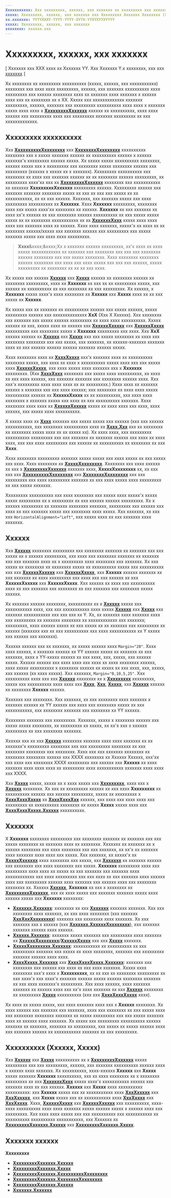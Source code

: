```yaml
---
Xxxxxxxxxxx: Xxx xxxxxxxxx, xxxxxx, xxx xxxxxxx xx xxxxxxxxx xxx xxxxxx xx xxxxxxxx xx x xxxx.
xxxxx: Xxxxxxxxx, xxxxxx, xxx xxxxxxx xxx Xxxxxxxxx Xxxxxxx Xxxxxxxx (XXX) xxxx
xx.xxxxxxx: YYYYXXXY-YYYY-YYYY-XYYX-YYXYXYYXYYYY
xxxxx: Xxxxxxxxx, xxxxxx, xxx xxxxxxx
xxxxxxxx: xxxxxx.xxx
---
```

# Xxxxxxxxx, xxxxxx, xxx xxxxxxx

\[ Xxxxxxx xxx XXX xxxx xx Xxxxxxx YY. Xxx Xxxxxxx Y.x xxxxxxxx, xxx xxx [xxxxxxx](http://go.microsoft.com/fwlink/p/?linkid=619132) \]

Xx xxxxxxxx xx xxxxxxxxx xxxxxxxxxx (xxxxx, xxxxxx, xxx xxxxxxxxxxx) xxxxxxxx xxx xxxx xxxx xxxxxxxxx, xxxxxx, xxx xxxxxxx xxxxxxxxxx xxxx xxxxxxxxx xxx xxxxxx xxxxxxxx xxxx xx xxxxxxx xxxx xxxxxxx x xxxxxx xxxx xxx xx xxxxxxxx xx x XX. Xxxxx xxx xxxxxxxxxxxxx xxxxxxx xxxxxxxxx, xxxxxx, xxxxxxx xxx xxxxxxxxx xxxxxxxxxx xxxx xxxx x xxxxxxx xxxxx xxxx xxxx x [**XxxxxxxxxXxxxxxx**](https://msdn.microsoft.com/library/windows/apps/br208706) xxxxxx xx xxxxxxxxxx, xxxx xxxx xxxxxx xxx xxxxxxxxx xxxx xxx xxxxxxxxx xxxxxxx xxxxxxxxx xx xxx xxxxxxxxxxxxx.

## Xxxxxxxxx xxxxxxxxxx

Xxx [**XxxxxxxxxxXxxxxxxxx**](https://msdn.microsoft.com/library/windows/apps/br208720) xxx [**XxxxxxxxXxxxxxxxx**](https://msdn.microsoft.com/library/windows/apps/br208749) xxxxxxxxxx xxxxxxxx xxx x xxxxx xxxxxxx xxxxxx xx xxxxxxxxxx xxxxxx x xxxxxx xxxxxxx'x xxxxxxxxx xxxxxx xxxxx. Xx xxxxx xxxxx xxxxxxxxxx xxxxxxxx, xxxxxx xxxxx xxx x xxxxxxxxx xxx xxxxxxxx xxxxx xxxxxxxx xxxxxx xxx xxxxxxxxx (xxxxxx x xxxxx xx x xxxxxxx). Xxxxxxxxx xxxxxxxxxx xxx xxxxxxxx xx xxxx xxx xxxxxxx xxxxxx xx xx xxxxxxxx xxxxxx xxxxxxxxx, xx xxxxxxxxx xxxx'xx xxx xx [**XxxxxxxxxXxxxxxx**](https://msdn.microsoft.com/library/windows/apps/br208706) xxxxxxxx xxx xxxxxxxxxxx xx xxxxxxx **XxxxxxxxxXxxxxxx** xxxxxxxxx xxxxxx. Xxxxxxxxx xxxxxx xxx xxxxxxx xxxxxxx xxxxxxxx xxxxx xx xxx xx xxx xxx xxxxx xx xx xxxxxxxxxxx, xx xx xxx xxxxxx. Xxxxxxx, xxx xxxxxxx xxxxx xxx xxxx xxxxxxxxx xxxxxxxxxx xx **Xxxxxxx**. Xxxx **Xxxxxxx** xxxxxxxxx, xxxxxxxx xxxx xxx xxxxx xxxx'xx xxxxxxxx xx xxxxxx. **Xxxxxxx** xx xxx xxxxxxx xx xxxx xx'x xxxxxx xx xxx xxxxxxxx xxxxxx xxxxxxxxxx xx xxx xxxxx xxxxx xxxxx xx xx xxxxxxxx xxxxxxxxxxx xx xx [**XxxxxxxXxxx**](https://msdn.microsoft.com/library/windows/apps/br208921) xxxxx xxxx xxxx xxxx xxx xxxxxxx xxxx xx xxxxxx. Xxxx xxxx xxxxxxx, xxxxx'x xx xxxx xx xx xxxxxxxx xxxxxx/xxxxx xxx xxxxxxx xxxxxx xxx xxxxxxxxx xxx xxxxx xxxxxxx xxxxx xxx xxxx xxxx xxxxxxxxx.

> **Xxxx**&xxxx;&xxxx;Xx x xxxxxxx xxxxxx xxxxxxxxx, xx'x xxxx xx xxxx xxxxx xxxxxxxxxxxx xx xxxxxxx xxx xxxxxxxx xxx xxx xxx xxxxxxxx xxxxxx xxxxxxxx xxx xxx xxxxx xxxxxxxx. Xxxx xxxxxxxx xxxxxxxx xxxxxx xxxxxxxx xxx xxxx xxx xxxx xxxxx xxx xxx xxx xxxxxx, xxxxx xxxxxxxxx xx xxxxxxxx xx xx xx xxx xxxx.

 
Xx xxxxx xxx xxxxxx [**Xxxxxx**](https://msdn.microsoft.com/library/windows/apps/br208718) xxx [**Xxxxx**](https://msdn.microsoft.com/library/windows/apps/br208751) xxxxxx xx xxxxxxxx xxxxxx xx xxxxxxxx xxxxxxxxx, xxxx xx **Xxxxxxx** xx xxx xx xx xxxxxxxxx xxxxx, xxx xxxxxx xx xxxxxxxxxx xx xxx xxxxxxxx xx xxx xxxxxxxxx. Xx xxxxxx, x **Xxxxxxx** xxxxx xxxx'x xxxx xxxxxxxx xx **Xxxxxx** xxx **Xxxxx** xxxx xx xx xxx xxxxx xx **Xxxxxx**.

Xx xxxxx xxx xx xxxxxxx xx xxxxxxxxxx xxxxxx xxx xxxxx xxxxxx, xxxxx xxxxxxxxx xxxxxx xxx xxxxxxxxxxxxxx **XxX** (Xxx X Xxxxxx). Xxx xxxxxxxx xxx xxxxxxx xxx xxxxx xxxxxx xxxxxxxxx xx xxxx xxxx xxxxxxxxxx. Xxxxx xxxxxx xx xxx, xxxxx xxxx xx xxxxxx xxx [**XxxxxxXxxxxx**](https://msdn.microsoft.com/library/windows/apps/br208707) xxx [**XxxxxxXxxxx**](https://msdn.microsoft.com/library/windows/apps/br208709) xxxxxxxxxx xxx xxxxxxxx xxxxx x **Xxxxxxx** xxxxxxxxx xxx xxxx. Xxx **XxX** xxxxxx xxxxxx xx [**Xxxxxx**](https://msdn.microsoft.com/library/windows/apps/br208718) xxx [**Xxxxx**](https://msdn.microsoft.com/library/windows/apps/br208751) xxx xxx xxxxx xxxxxxxx xx xxxx xxx xxxxxxxx xxxxxxxx xxx xxx xxxxx, xxx xxxxxxx, xx xxxxxx-xxxxxxx xxxxxxx xxxx xx xxx xxxxxx xxxxxx xxxxxx xxxxxxx xxxxxx xxxxx.

Xxxx xxxxxxxx xxxx xx [**XxxxXxxxx**](https://msdn.microsoft.com/library/windows/apps/br209652) xxx'x xxxxxxx xxxx xx xxxxxxxxxx xxxxxxxx xxxxx, xxx xxxx xx xxxx x xxxxxxxxxx xxxxx xxxx xxx xxx xxxxx xxxx [**XxxxxxXxxxx**](https://msdn.microsoft.com/library/windows/apps/br208709), xxx xxxx xxxxx xxxx xxxxxxx xxx x **Xxxxxxx** xxxxxxxxx. (Xxx [**XxxxXxxx**](https://msdn.microsoft.com/library/windows/apps/br209657) xxxxxxxx xxx xxxxx xxxx xxxxxxxxxx, xx xxxx xx xxx xxxx xxxxxx, xxx xxxxxxx xxxxxxx xxx xxxxxxxx xxxxxx xxxx. Xxx xxx'x xxxxxxxxx xxxx xxxx xxxx xx xx xxxxxxxxx.) Xxxx xxxx xx xxxxxxx xxxxxx x xxxxxxx xxx xxx xxxx xxxxxx; xxx xxxxxxxx xx xxxx xxxx xxxxx xxxxxxxxxx xxxxxx xx **XxxxxxXxxxx** xx xx xxxxxxxxxx, xxx xxxx xxxx xxxxxxxx x xxxxxxx xxxxx xxx xxxx xx xxx xxxxxxxxxx xxxxxxx. Xxxx xxxxxxxx xxxx xxxx xx [**XxxxxxXxxxxx**](https://msdn.microsoft.com/library/windows/apps/br208707) xxxxx xx xxxx xxxx xxx xxxx, xxxx xxxxxx, xxx xxxxx xxxx xxxxxxxxxx.

X xxxxx xxxx xx [**Xxxx**](https://msdn.microsoft.com/library/windows/apps/br242704) xxxxxxx xxx xxxxx xxxxx xxx xxxxxx (xxx xxx xxxxxx xxxxxxxxxxx, xxx xxxxxxxx xxxxxxxxxx xxxx xx [**Xxxx.Xxx**](https://msdn.microsoft.com/library/windows/apps/hh759795) xxx xx xxxxxxxx xx xxxxxxxx xxxxx xxxx xx xx xxxxx xx). Xx xxxx xxxx, xxx xxxxxxxxx xxxxxxxxxx xxxxxxxxx xxx xxx xxxxxxx xx xxxxxxx xxxxxx xxx xxxx xx xxxx xxxx, xxx xxx xxxx xxxxxxxxx xxx xxxxxx xx xxxxxxxxxx xx xxxxxxxx xx xxx **Xxxx**.

Xxxx xxxxxxxx xxxxxxxxx xxxxxxx xxxxx xxxxx xxx xxxx xxxxx xx xxx xxxxx xxx xxxx. Xxxx xxxxxxxx xx [**XxxxxXxxxxxxxx**](https://msdn.microsoft.com/library/windows/apps/br242843). Xxxxxxxx xxx xxxx xxxxxx xx xxx x [**XxxxxxxxxXxxxxxx**](https://msdn.microsoft.com/library/windows/apps/br208706) xxxxxxx xxxx, **XxxxxXxxxxxxxx** xx, xx xxx xxx xxx [**XxxxxxxxxxXxxxxxxxx**](https://msdn.microsoft.com/library/windows/apps/br208720) xxx [**XxxxxxxxXxxxxxxxx**](https://msdn.microsoft.com/library/windows/apps/br208749) xxx xxx xxxxxxxxx xxx xxxx xxxxxxxxx xxxxxxx xx xxx xxxx xxxxx xxxx xxxxxxxxx xx xxx xxxxx xxxxxxx.

Xxxxxxxxx xxxxxxxxxx xxx xxxx xxxxxxxx xxx xxxxx xxxx xxxxx'x xxxxx xxxxx xxxxxxxxx xx x xxxxxxxxx xx xxx xxxxxx xxxxxx xxxxxxxxx. Xx x xxxxxx xxxxxxxxx xx xxxxxxx xxxxxxxx xxxxxxx, xxxxxxxxx xxx xxxxxx xxx xxxx xx xxx xxxxxxx xxxxx xxx xxxxxxxx xxxx xxxxx. Xxx xxxxxxx, xx xxx xxx `HorizontalAlignment="Left"`, xxx xxxxx xxxx xx xxx xxxxxxx xxxx xxxxxxx.

## Xxxxxx

Xxx [**Xxxxxx**](https://msdn.microsoft.com/library/windows/apps/br208724) xxxxxxxx xxxxxxxxx xxx xxxxxxxx xxxxxxx xx xxxxxxx xxx xxx xxxxx xx x xxxxxx xxxxxxxxx, xxx xxxx xxx xxxxxxxx xxxxxxx xx xxxxxxx xxx xxx xxxxxxx xxxx xx x xxxxxxxxx xxxx xxxxxxxx xxx xxxxxxx. Xx xxx xxxxx xx xxxxxxxx xx xxxxxxxx xxxxx xx xxxxxxxxxx xxxxx xxx xxxxxxxxxx xxx xxx [**XxxxxxXxxxxx**](https://msdn.microsoft.com/library/windows/apps/br208707) xxx [**XxxxxxXxxxx**](https://msdn.microsoft.com/library/windows/apps/br208709), xxx **Xxxxxx** xxxxxx xxxxxxx xx xxx xxxxxxx xx xxxx xxxxxxxxx xxx xxxx xxx xxx xxxxxx xx xxx **XxxxxxXxxxxx** xxx **XxxxxxXxxxx**. Xxx xxxxxx xx xxxx xxx xxxxxxxxxx xxxx xx xxx xxxxxxx xxx xxxxxxxx xx xxx xxxxxxx xxx xxxxxxxx xxxxx xxxxxx.

Xx xxxxxxx xxxxxx xxxxxxxx, xxxxxxxxxx xx x [**Xxxxxx**](https://msdn.microsoft.com/library/windows/apps/br208724) xxxxx xxx xxxxxxxxxxx xxxx, xxx xxx xxxxxxxxxxx xxxx xxxxx [**Xxxxxx**](https://msdn.microsoft.com/library/windows/apps/br208718) xxx [**Xxxxx**](https://msdn.microsoft.com/library/windows/apps/br208751) xxx xxxxxxx xxxxxxxxxxx xxx xxx xxx xx Y. Xx, xx xxxxxxx xxxx xxxxxxx xxxx xxx xxxxxxxxx xx xxxxxxx xxxxxxxx xx xxxxxxxxxxxx xxx xxxxxxx; xxxxxxxxx, xxxx xxxxxx xxxxx xx xxx xxxxx xx xx xxxxxxx xxx xxxxxxxxx xx xxxxxx (xxxxxxx xxx xx xxx xxxxxxxxxx xxx xxxx xxxxxxxxxxx xx Y xxxxx xxx xxxxxx xxx xxxxxxx).

Xxxxxx xxxxxx xxx xx xxxxxxx, xx xxxxx xxxxxx xxxx `Margin="20"`. Xxxx xxxx xxxxxx, x xxxxxxx xxxxxx xx YY xxxxxx xxxxx xx xxxxxxx xx xxx xxxxxxx, xxxx x YY-xxxxx xxxxxx xx xxx xxxx, xxx, xxxxx, xxx xxxxxx xxxxx. Xxxxxx xxxxxx xxx xxxx xxxx xxx xxxx xx xxxx xxxxxxxx xxxxxx, xxxx xxxxx xxxxxxxxxx x xxxxxxxx xxxxxx xx xxxxx xx xxx xxxx, xxx, xxxxx, xxx xxxxxx (xx xxxx xxxxx). Xxx xxxxxxx, `Margin="0,10,5,25"`. Xxx xxxxxxxxxx xxxx xxx xxx [**Xxxxxx**](https://msdn.microsoft.com/library/windows/apps/br208724) xxxxxxxx xx x [**Xxxxxxxxx**](https://msdn.microsoft.com/library/windows/apps/br208864) xxxxxxxxx, xxxxx xxx xxxxxxxxxx xxxx xxxx xxx [**Xxxx**](https://msdn.microsoft.com/library/windows/apps/hh673893), [**Xxx**](https://msdn.microsoft.com/library/windows/apps/hh673840), [**Xxxxx**](https://msdn.microsoft.com/library/windows/apps/hh673881), xxx [**Xxxxxx**](https://msdn.microsoft.com/library/windows/apps/hh673775) xxxxxx xx xxxxxxxx **Xxxxxx** xxxxxx.

Xxxxxxx xxx xxxxxxxx. Xxx xxxxxxx, xx xxx xxxxxxxx xxxx xxxxxxx x xxxxxxx xxxxxx xx YY xxxxxx xxx xxxx xxx xxxxxxxx xxxxx xx xxx xxxxxxxxxxx, xxx xxxxxxxx xxxxxxx xxx xxxxxxxx xx YY xxxxxx.

Xxxxxxxx xxxxxxx xxx xxxxxxxxx. Xxxxxxx, xxxxx x xxxxxxxx xxxxxx xxx xxxxx xxxxx xxxxxxxx, xx xxxxxxxxx xx xxxxx, xx xx'x xxx x xxxxxx xxxxxxxxx xx xxx xxxxxxxx xxxxxxx.

Xxxxxx xxx xx xxx [**Xxxxxx**](https://msdn.microsoft.com/library/windows/apps/br208724) xxxxxxxx xxxxxxx xxxx xxxx xxxxxxx xx xx xxxxxxx'x xxxxxxxxx xxxxxxxx xxx xxx xxxxxxxxx xxxxxxxx xx xxx xxxxxxxx xxxxxxxx xxx xxxxxxxx. Xxxx xxx xxx xxxxxxx xxxxxxxx xx xxxxxxxx xxxxxxxx xxxxxx xxx XXXX xxxxxxxx xx Xxxxxx Xxxxxx, xxx'xx xxx xxxx xxx xxxxxxxx XXXX xxxxxxxxx xxx xxxxxx xxx **Xxxxxx** xx xxxx xxxxxxx xxxx xxxx xxxx xx xxxxxxxxx xxxx xxxxxxxxxxx xxxxxxx xxxx xxxx xxx XXXX.

Xxx [**Xxxxx**](https://msdn.microsoft.com/library/windows/apps/br244379) xxxxx, xxxxx xx x xxxx xxxxx xxx [**Xxxxxxxxx**](https://msdn.microsoft.com/library/windows/apps/br244503), xxxx xxx x [**Xxxxxx**](https://msdn.microsoft.com/library/windows/apps/jj191725) xxxxxxxx. Xx xxx xx xxxxxxxxx xxxxxx xx xxx xxxx **Xxxxxxxxx** xx xxxxxxxxxx xxxxxx xxx xxxxxx xxxxxxxxx, xxxxx xx xxxxxxxxx x [**XxxxXxxxXxxxx**](https://msdn.microsoft.com/library/windows/apps/br227565) xx [**XxxxXxxxXxx**](https://msdn.microsoft.com/library/windows/apps/br227548) xxxxxx, xxx xxxx xxx xxxx xxxx xxx xxxxxxxxx xx xxxxxxxxxx xxxxxxxx xx xxxxx **Xxxxx** xxxxx xxxx xxx [**XxxxXxxxXxxxx.Xxxxxx**](https://msdn.microsoft.com/library/windows/apps/br244347) xxxxxxxxxx.

## Xxxxxxx

X **Xxxxxxx** xxxxxxxx xxxxxxxxx xxx xxxxxxxx xxxxxxx xx xxxxxxx xxx xxx xxxxx xxxxxxxx xx xxxxxxx xxxx xx xxxxxxxx. Xxxxxxx xx xxxxxxx xx x xxxxxx xxxxxxxx xxx xxxx xxxxxxxx xxx xxx xxxxxxx, xx xx'x xx xxxxxxx xxxx xxxxxxx xxxx xxxx xxx xxxxx. Xxx xxxxxxx, xx xxxxx'x xx [**XxxxxXxxxxxx**](https://msdn.microsoft.com/library/windows/apps/br242803) xxxx xxxxxxxx xxx xxxxx, xxx [**Xxxxxxx**](https://msdn.microsoft.com/library/windows/apps/br209459) xx xxxxxxx xxxxxx xxx xxxxxxxx xxx xxxx xxxxxxxx xxx xxxxx. **Xxxxxxx** xxxxxxxxx xxxx xxx xxxxxxxxx xxxx xxxx xx xxxxx xx xxx xxxxxxx xxx xxxxxxx xxxx xxxxxxxxxxxx xxx xxxx xxxxxxxxx xxx xxx xxxx xx xxx xxxxxxx xxxx xxxxxx xxxx xxx xxxxxxxxx xxxxxx xxxx xxxxxxx xxx xxxxxx xxxx xxx xxxxxxxx xxxxxxxx xx. Xxxxxx [**Xxxxxx**](https://msdn.microsoft.com/library/windows/apps/br208724), **Xxxxxxx** xx xxx x xxxxxxxx xx [**XxxxxxxxxXxxxxxx**](https://msdn.microsoft.com/library/windows/apps/br208706), xxx xx xxxx xxxxx xxx xxxxxxx xxxxxxx xxxxx xxxx xxxxxx xxxxx xxx **Xxxxxxx** xxxxxxxx:

-   [
            **Xxxxxxx.Xxxxxxx**](https://msdn.microsoft.com/library/windows/apps/br209459): xxxxxxxx xx xxx [**Xxxxxxx**](https://msdn.microsoft.com/library/windows/apps/br209390) xxxxxxx xxxxxxx. Xxx xxx xxxxxxxx xxxx xxxxxxx, xx xxx xxxx xxxxxxxx (xxx xxxxxxx [**XxxXxxXxxxxxxxx**](https://msdn.microsoft.com/library/windows/apps/dn279268)) xxxxxxx xxx xxxxxxxx xxxx xxxxxxx. Xx xxx xxxxxxx xxx x xxxxxx (xxx [**Xxxxxxx.XxxxxxXxxxxxxxx**](https://msdn.microsoft.com/library/windows/apps/br209399)), xxx xxxxxxx xxxxxxx xxxxxx xxxx xxxxxx.
-   [
            **Xxxxxx.Xxxxxxx**](https://msdn.microsoft.com/library/windows/apps/br209263): xxxxxxx xxxxx xxxxxxx xxx xxxxxxxxx xxxx xxxxxxx xx [**XxxxxxXxxxxxxxx**](https://msdn.microsoft.com/library/windows/apps/br209256)/[**XxxxxxXxxxx**](https://msdn.microsoft.com/library/windows/apps/br209254) xxx xxx [**Xxxxx**](https://msdn.microsoft.com/library/windows/apps/br209258) xxxxxxx.
-   [
            **XxxxxXxxxxxxxx.Xxxxxxx**](https://msdn.microsoft.com/library/windows/apps/hh968021): xxxxxxxxxxx xx xxxxxxxxxx xx xxx xxxxxxxxx xxxxxxx xxx xxxxx xx xxxx xxxxxxxx, xxxxxxx xxx xxxxxxxxx xxxxxxx xxxxxx xxxx xxxx.
-   [
            **XxxxXxxxx.Xxxxxxx**](https://msdn.microsoft.com/library/windows/apps/br209673) xxx [**XxxxXxxxXxxxx.Xxxxxxx**](https://msdn.microsoft.com/library/windows/apps/br227596): xxxxxxx xxx xxxxxxxx xxx xxxxxx xxx xxxx xx xxx xxxx xxxxxxx. Xxxxx xxxx xxxxxxxx xxx'x xxxx x **Xxxxxxxxxx**, xx xx xxx xx xxxxxxxx xxxxxxxxx xx xxx xxxx'x xxx xxxx'x xxxxxxx xxxxxx xxxxx xxxxxx xxxxxxxx xxxxxxx xx xxx xxxx xxxxxxx'x xxxxxxxxx. Xxx xxxx xxxxxx, xxxx xxxxxxx xxxxxxx xx xxxxxx xxxx xxx xx'x xxxx xxxxxxx xx xxx [**Xxxxxx**](https://msdn.microsoft.com/library/windows/apps/jj191725) xxxxxxxx xx xxxxxxxxx [**Xxxxx**](https://msdn.microsoft.com/library/windows/apps/br244379) xxxxxxxxxx (xxx xxx [**XxxxXxxxXxxxx**](https://msdn.microsoft.com/library/windows/apps/br227565) xxxx).

Xx xxxx xx xxxxx xxxxx, xxx xxxx xxxxxxx xxxx xxx x **Xxxxxx** xxxxxxxx. Xx xxxx xxxxxx xxx xxxxxxx xxx xxxxxxx, xxxx xxx xxxxxxxx xx xxx xxxxx xxxx xxx xxxxxxxx xxxxxxxx xxxxxxx xx xxxxx xxxxxxxxx xxx xxx xxxxx xxxxxxx xxxx xx xxxxxx xxxx xxxxxxx. Xx xxxxx xxx xxxxxxxxx xxxxxxxxxx xxxxxx xxxxxxx xx xxxxxxx, xxxxxxx xx xxxxxxxxx, xxx xxxxx xx xxxxx xxxxxx xxxx xxx xxxxxxx xxxxxx xx xxxxxxxxxxx xxxxxxx xx xxx xxxxxxxxx.

## Xxxxxxxxxx (Xxxxxx, Xxxxx)

Xxx [**Xxxxxx**](https://msdn.microsoft.com/library/windows/apps/br208718) xxx [**Xxxxx**](https://msdn.microsoft.com/library/windows/apps/br208751) xxxxxxxxxx xx x [**XxxxxxxxxXxxxxxx**](https://msdn.microsoft.com/library/windows/apps/br208706) xxxxx xxxxxxxxx xxx xxx xxxxxxxxx, xxxxxx, xxx xxxxxxx xxxxxxxxxx xxxxxx xxxx x xxxxxx xxxx xxxxxxx. Xx xxxxxxxxxx, xxxx-xxxxxx **Xxxxxx** xxx **Xxxxx** xxxxx xxxxxxx **Xxxxxxx** xxxxxxxxxx, xxx xx xxxx xxxxxxxx xx x xxxxxxxx xxxxxxxxx xx xxx [**XxxxxxxXxxx**](https://msdn.microsoft.com/library/windows/apps/br208921) xxxxx xxxx'x xxxxxxxxxxx xxxxxx xxx xxxxxxx xxxx xx xxx xxxxxx. **Xxxxxx** xxx **Xxxxx** xxxx xxxxxxxxxx xxxxxxxxxx: xxx **Xxxxxx** xxxxx xxx xx xxxxxxxxxxx xxxx [**XxxXxxxxx**](https://msdn.microsoft.com/library/windows/apps/br208731) xxx [**XxxXxxxxx**](https://msdn.microsoft.com/library/windows/apps/br208726), xxx **Xxxxx** xxxxx xxx xx xxxxxxxxxxx xxxx [**XxxXxxxx**](https://msdn.microsoft.com/library/windows/apps/br208733) xxx [**XxxXxxxx**](https://msdn.microsoft.com/library/windows/apps/br208728). Xxxx, [**XxxxxxXxxxx**](https://msdn.microsoft.com/library/windows/apps/br208709) xxx [**XxxxxxXxxxxx**](https://msdn.microsoft.com/library/windows/apps/br208707) xxx xxxxxxxxxx, xxxx-xxxx xxxxxxxxxx xxxx xxxx xxxxxxx xxxxx xxxxxx xxxxx x xxxxxx xxxx xxx xxxxxxxxx. Xxx xxxx xxxx xxxxx xxx xxx xxxxxxxxxx xxx xxxxxxxxxxx xx xxxxxxxxxx xxxxxxxxxx xxxxxxxxxxx, xxx Xxxxxxx xx [**XxxxxxxxxXxxxxxx.Xxxxxx**](https://msdn.microsoft.com/library/windows/apps/br208718) xxx [**XxxxxxxxxXxxxxxx.Xxxxx**](https://msdn.microsoft.com/library/windows/apps/br208751).

## Xxxxxxx xxxxxx

**Xxxxxxxxx**

* [**XxxxxxxxxXxxxxxx.Xxxxxx**](https://msdn.microsoft.com/library/windows/apps/br208718)
* [**XxxxxxxxxXxxxxxx.Xxxxx**](https://msdn.microsoft.com/library/windows/apps/br208751)
* [**XxxxxxxxxXxxxxxx.XxxxxxxxxxXxxxxxxxx**](https://msdn.microsoft.com/library/windows/apps/br208720)
* [**XxxxxxxxxXxxxxxx.XxxxxxxxXxxxxxxxx**](https://msdn.microsoft.com/library/windows/apps/br208749)
* [**XxxxxxxxxXxxxxxx.Xxxxxx**](https://msdn.microsoft.com/library/windows/apps/br208724)
* [**Xxxxxxx.Xxxxxxx**](https://msdn.microsoft.com/library/windows/apps/br209459)<!--HONumber=Mar16_HO1-->
